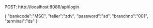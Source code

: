 POST:   http://localhost:8086/api/login



{
    "bankcode":"MSC",
    "teller":"zdv",
    "password":"sd",
    "branchno":"001",
    "terminal":"ds"
}
